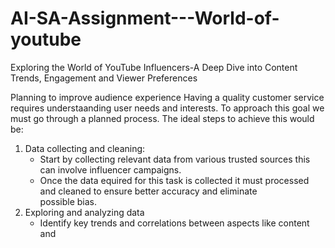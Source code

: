 # AI-SA-Assignment---World-of-youtube
 Exploring the World of YouTube Influencers-A Deep Dive into Content Trends, Engagement and Viewer Preferences


Planning to improve audience experience 
Having a quality customer service requires understaanding user needs and interests. To approach this goal we must go through a planned process. The ideal steps to achieve this would be:
1. Data collecting and cleaning:
   - Start by collecting relevant data from various trusted sources this can involve influencer campaigns.
   - Once the data equired for this task is collected it must processed and cleaned to ensure better accuracy and eliminate   
     possible bias.
2. Exploring and analyzing data
   - Identify key trends and correlations between aspects like content and 
  
